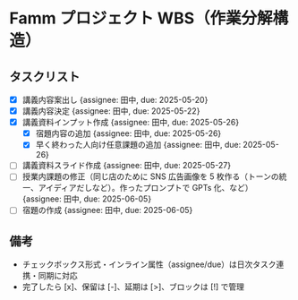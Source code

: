 # Famm プロジェクト WBS（作業分解構造）

## タスクリスト

-   [x] 講義内容案出し {assignee: 田中, due: 2025-05-20}
-   [x] 講義内容決定 {assignee: 田中, due: 2025-05-22}
-   [x] 講義資料インプット作成 {assignee: 田中, due: 2025-05-26}
    -   [x] 宿題内容の追加 {assignee: 田中, due: 2025-05-26}
    -   [x] 早く終わった人向け任意課題の追加 {assignee: 田中, due: 2025-05-26}
-   [ ] 講義資料スライド作成 {assignee: 田中, due: 2025-05-27}
-   [ ] 授業内課題の修正（同じ店のために SNS 広告画像を 5 枚作る（トーンの統一、アイディアだしなど）。作ったプロンプトで GPTs 化、など） {assignee: 田中, due: 2025-06-05}
-   [ ] 宿題の作成 {assignee: 田中, due: 2025-06-05}

## 備考

-   チェックボックス形式・インライン属性（assignee/due）は日次タスク連携・同期に対応
-   完了したら [x]、保留は [-]、延期は [>]、ブロックは [!] で管理
